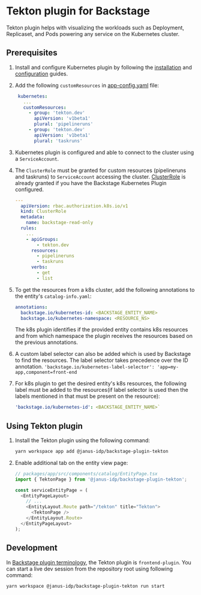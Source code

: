 # Tekton plugin for Backstage

Tekton plugin helps with visualizing the workloads such as Deployment, Replicaset, and Pods powering any service on the Kubernetes cluster.

## Prerequisites

1. Install and configure Kubernetes plugin by following the [installation](https://backstage.io/docs/features/kubernetes/installation) and [configuration](https://backstage.io/docs/features/kubernetes/configuration) guides.

2. Add the following `customResources` in [app-config.yaml](https://backstage.io/docs/features/kubernetes/configuration#configuring-kubernetes-clusters) file:
   ```yaml
    kubernetes:
      ...
      customResources:
        - group: 'tekton.dev'
          apiVersion: 'v1beta1'
          plural: 'pipelineruns'
        - group: 'tekton.dev'
          apiVersion: 'v1beta1'
          plural: 'taskruns'
   ```
3. Kubernetes plugin is configured and able to connect to the cluster using a `ServiceAccount`.
4. The `ClusterRole` must be granted for custom resources (pipelineruns and taskruns) to `ServiceAccount` accessing the cluster. [ClusterRole](https://backstage.io/docs/features/kubernetes/configuration#role-based-access-control) is already granted if you have the Backstage Kubernetes Plugin configured.

   ```yaml
   ---
     apiVersion: rbac.authorization.k8s.io/v1
     kind: ClusterRole
     metadata:
       name: backstage-read-only
     rules:
       ...
       - apiGroups:
           - tekton.dev
         resources:
           - pipelineruns
           - taskruns
         verbs:
           - get
           - list

   ```

5. To get the resources from a k8s cluster, add the following annotations to the entity's `catalog-info.yaml`:

   ```yaml
   annotations:
     backstage.io/kubernetes-id: <BACKSTAGE_ENTITY_NAME>
     backstage.io/kubernetes-namespace: <RESOURCE_NS>
   ```

   The k8s plugin identifies if the provided entity contains k8s resources and from which namespace the plugin receives the resources based on the previous annotations.

6. A custom label selector can also be added which is used by Backstage to find the resources. The label selector takes precedence over the ID annotation.
   `'backstage.io/kubernetes-label-selector': 'app=my-app,component=front-end`
7. For k8s plugin to get the desired entity's k8s resources, the following label must be added to the resources(if label selector is used then the labels mentioned in that must be present on the resource):
   ```yaml
   'backstage.io/kubernetes-id': <BACKSTAGE_ENTITY_NAME>`
   ```

## Using Tekton plugin

1. Install the Tekton plugin using the following command:

   ```bash
   yarn workspace app add @janus-idp/backstage-plugin-tekton
   ```

2. Enable additional tab on the entity view page:

   ```ts
   // packages/app/src/components/catalog/EntityPage.tsx
   import { TektonPage } from '@janus-idp/backstage-plugin-tekton';

   const serviceEntityPage = (
     <EntityPageLayout>
       // ...
       <EntityLayout.Route path="/tekton" title="Tekton">
         <TektonPage />
       </EntityLayout.Route>
     </EntityPageLayout>
   );
   ```

## Development

In [Backstage plugin terminology](https://backstage.io/docs/local-dev/cli-build-system#package-roles), the Tekton plugin is `frontend-plugin`. You can start a live dev session from the repository root using following command:

```
yarn workspace @janus-idp/backstage-plugin-tekton run start
```

